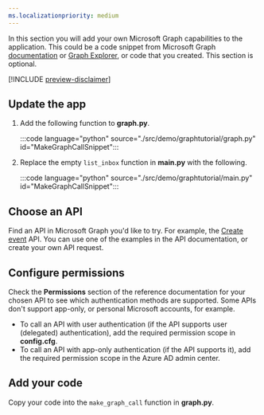 ```yaml
---
ms.localizationpriority: medium
---
```


<!-- markdownlint-disable MD041 -->

In this section you will add your own Microsoft Graph capabilities to the application. This could be a code snippet from Microsoft Graph [documentation](/graph/api/overview) or [Graph Explorer](https://developer.microsoft.com/graph/graph-explorer), or code that you created. This section is optional.

[!INCLUDE [preview-disclaimer](preview-disclaimer.md)]

## Update the app

1. Add the following function to **graph.py**.

    :::code language="python" source="./src/demo/graphtutorial/graph.py" id="MakeGraphCallSnippet":::

1. Replace the empty `list_inbox` function in **main.py** with the following.

    :::code language="python" source="./src/demo/graphtutorial/main.py" id="MakeGraphCallSnippet":::

## Choose an API

Find an API in Microsoft Graph you'd like to try. For example, the [Create event](/graph/api/user-post-events) API. You can use one of the examples in the API documentation, or create your own API request.

## Configure permissions

Check the **Permissions** section of the reference documentation for your chosen API to see which authentication methods are supported. Some APIs don't support app-only, or personal Microsoft accounts, for example.

- To call an API with user authentication (if the API supports user (delegated) authentication), add the required permission scope in **config.cfg**.
- To call an API with app-only authentication (if the API supports it), add the required permission scope in the Azure AD admin center.

## Add your code

Copy your code into the `make_graph_call` function in **graph.py**.
